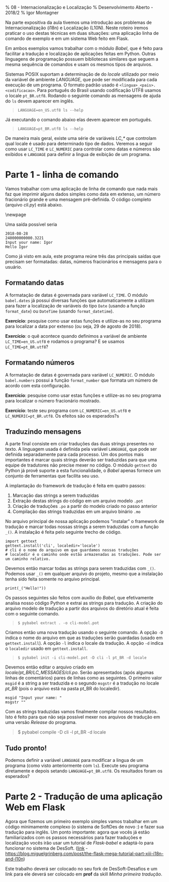 % 08 - Internacionalização e Localização
% Desenvolvimento Aberto - 2018/2
% Igor Montagner
 
Na parte expositiva da aula tivemos uma introdução aos problemas de Internacionalização (i18n) e Localização (L10N). Neste roteiro iremos praticar o uso destas técnicas em duas situações: uma aplicação linha de comando de exemplo e em um sistema Web feito em Flask.

Em ambos exemplos vamos trabalhar com o módulo *Babel*, que é feito para facilitar a tradução e localização de aplicações feitas em Python. Outras linguagens de programação possuem bibliotecas similares que seguem a mesma sequência de comandos e usam os mesmos tipos de arquivos. 

Sistemas POSIX suportam a determinação de do *locale* utilizado por meio da variável de ambiente *LANGUAGE*, que pode ser modificada para cada execução de um programa. O formato padrão usado é `<lingua>_<pais>.<codificacao>`. Para português do Brasil usando codificação UTF8 usamos o locale `pt_BR.utf8`. Rodando o seguinte comando as mensagens de ajuda do `ls` devem aparecer em inglês.

> `LANGUAGE=en_US.utf8 ls --help`

Já executando o comando abaixo elas devem aparecer em português.

> `LANGUAGE=pt_BR.utf8 ls --help`
 
 
De maneira mais geral, existe uma série de variáveis *LC_\** que controlam qual locale é usado para determinado tipo de dados. Veremos a seguir como usar `LC_TIME` e `LC_NUMERIC` para controlar como datas e números são exibidos e `LANGUAGE` para definir a lingua de exibição de um programa. 

# Parte 1 - linha de comando 

Vamos trabalhar com uma aplicação de linha de comando que nada mais faz que imprimir alguns dados simples como data em extenso, um número fracionário grande e uma mensagem pré-definida. O código completo (arquivo *cli.py*) está abaixo.

\newpage

<div class="include code" id="cli.py" language="py"></div>

Uma saída possível seria

    2018-08-28
    240000000000.3221
    Input your name: Igor
    Hello Igor

Como já visto em aula, este programa reúne três das principais saídas que precisam ser formatadas: datas, números fracionários e mensagens para o usuário.
    
## Formatando datas

A formatação de datas é governada para variável `LC_TIME`. O módulo `babel.dates` já possui diversas funções que automaticamente a utilizam para fazer a localização de variáveis do tipo `Date` (usando a função `format_date`) ou `DateTime` (usando `format_datetime`). 

**Exercício**: pesquise como usar estas funções e utilize-as no seu programa para localizar a data por extenso (ou seja, 29 de agosto de 2018).

**Exercício**: o quê acontece quando definimos a variável de ambiente `LC_TIME=en_US.utf8` e rodamos o programa? E se usamos `LC_TIME=pt_BR.utf8`?

## Formatando números

A formatação de datas é governada para variável `LC_NUMERIC`. O módulo `babel.numbers` possui a função `format_number` que formata um número de acordo com esta configuração.

**Exercício**: pesquise como usar estas funções e utilize-as no seu programa para localizar o número fracionário mostrado.

**Exercício**: teste seu programa com `LC_NUMERIC=en_US.utf8` e `LC_NUMERIC=pt_BR.utf8`. Os efeitos são os esperados?s

## Traduzindo mensagens

A parte final consiste em criar traduções das duas strings presentes no texto. A linguagem usada é definida pela variável `LANGUAGE`, que pode ser definida separadamente para cada processo. Um dos pontos mais importantes é marcar quais strings deverão ser traduzidas para que uma equipe de tradutores não precise mexer no código. O módulo `gettext` do Python já provê suporte a esta funcionalidade, o *Babel* apenas fornece um conjunto de ferramentas que facilita seu uso. 

A implantação do framework de tradução é feita em quatro passos:

1. Marcação das strings a serem traduzidas
1. Extração destas strings do código em um arquivo modelo `.pot`
1. Criação de traduções `.po` a partir do modelo criado no passo anterior
1. Compilação das strings traduzidas em um arquivo binário `.mo` 

No arquivo principal de nossa aplicação podemos "instalar" o framework de tradução e marcar todas nossas strings a serem traduzidas com a função `_()`. A instalação é feita pelo seguinte trecho de código.

```{py}
import gettext
gettext.install('cli', localedir='locale') 
# cli é o nome do arquivo em que guardamos nossas traduções
# localedir é o caminho onde estão armazenadas as traduções. Pode ser um caminho relativo. 
```

Devemos então marcar todas as strings para serem traduzidas com `_()`. Podemos usar `_()` em qualquer arquivo do projeto, mesmo que a instalação tenha sido feita somente no arquivo principal.

```{py}
print(_("Hello!"))
```

Os passos seguintes são feitos com auxílio do *Babel*, que efetivamente analisa nosso código Python e extrai as strings para tradução. A criação do arquivo modelo de tradução a partir dos arquivos do diretório atual é feita com o seguinte comando. 

> `$ pybabel extract . -o cli-model.pot`

Criamos então uma nova tradução usando o seguinte comando. A opção `-D` indica o nome do arquivo em que as traduções serão guardadas (usado em `gettext.install`). A opção `-l` indica o locale da tradução. A opção `-d` indica o `localedir` usado em `gettext.install`. 

> `$ pybabel init -i cli-model.pot -D cli -l pt_BR -d locale`

Devemos então editar o arquivo criado em *locale/pt_BR/LC_MESSAGES/cli.po*. Serão apresentados (após algumas linhas de comentários) pares de linhas como as seguintes. O primeiro valor `msgid` é a string a ser traduzida e o segundo `msgstr` é a tradução no locale *pt_BR* (pois o arquivo está na pasta pt_BR do localedir). 

```
msgid "Input your name: "
msgstr ""
```

Com as strings traduzidas vamos finalmente compilar nossos resultados. Isto é feito para que não seja possível mexer nos arquivos de tradução em uma versão *Release* do programa. 

> $ pybabel compile -D cli -l pt_BR -d locale

## Tudo pronto!

Podemos definir a variável `LANGUAGE` para modificar a lingua de um programa (como visto anteriormente com `ls`). Execute seu programa diretamente e depois setando `LANGUAGE=pt_BR.utf8`. Os resultados foram os esperados?

# Parte 2 - Tradução de uma aplicação Web em Flask

Agora que fizemos um primeiro exemplo simples vamos trabalhar em um código minimamente complexo (o sistema de SoftDes de novo :) e fazer sua tradução para inglês. Um ponto importante: agora que vocês já estão familiarizados com os passos necessários para fazer traduções e localização vocês irão usar um tutorial de *Flask-babel* e adaptá-lo para funcionar no sistema de DesSoft. ([link](https://blog.miguelgrinberg.com/post/the-flask-mega-tutorial-part-xiii-i18n-and-l10n) - https://blog.miguelgrinberg.com/post/the-flask-mega-tutorial-part-xiii-i18n-and-l10n)

Este trabalho deverá ser colocado no seu fork de DesSoft-Desafios e um link para ele deverá ser colocado em **prof** da skill *Minha primeira tradução*.
